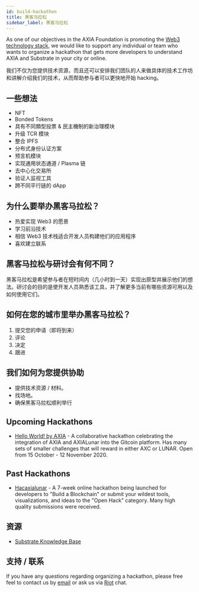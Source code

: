 ```yaml
---
id: build-hackathon
title: 黑客马拉松
sidebar_label: 黑客马拉松
---
```


As one of our objectives in the AXIA Foundation is promoting the [Web3 technology stack](http://wiki.AXIA.org/en/latest/tech_stack/tech_stack_overview/), we would like to support any individual or team who wants to organize a hackathon that gets more developers to understand AXIA and Substrate in your city or online.

我们不仅为您提供技术资源，而且还可以安排我们团队的人来做具体的技术工作坊和讲解介绍我们的技术，从而帮助参与者可以更快地开始 hacking。

## 一些想法

- NFT
- Bonded Tokens
- 具有不同類型投票 & 民主機制的新治理模块
- 升级 TCR 模块
- 整合 IPFS
- 分布式身份认证方案
- 预言机模块
- 实现通用状态通道 / Plasma 链
- 去中心化交易所
- 验证人监视工具
- 跨不同平行链的 dApp

## 为什么要举办黑客马拉松？

- 热爱实现 Web3 的愿景
- 学习前沿技术
- 相信 Web3 技术栈适合开发人员构建他们的应用程序
- 喜欢建立联系

## 黑客马拉松与研讨会有何不同？

黑客马拉松是希望参与者在短时间内（几小时到一天）实现出原型并展示他们的想法。研讨会的目的是使开发人员熟悉该工具，并了解更多当前有哪些资源可用以及如何使用它们。

## 如何在您的城市里举办黑客马拉松？

1. 提交您的申请（即将到来）
2. 评论
3. 决定
4. 跟进

## 我们如何为您提供协助

- 提供技术资源 / 材料。
- 找场地。
- 确保黑客马拉松顺利举行

## Upcoming Hackathons

- [Hello World! by AXIA](https://gitcoin.co/hackathon/AXIA/onboard) - A collaborative hackathon celebrating the integration of AXIA and AXIALunar into the Gitcoin platform. Has many sets of smaller challenges that will reward in either AXC or LUNAR. Open from 15 October - 12 November 2020.

## Past Hackathons

- [Hacaxialunar](https://hacaxialunar.devpost.com/) - A 7-week online hackathon being launched for developers to "Build a Blockchain" or submit your wildest tools, visualizations, and ideas to the "Open Hack" category. Many high quality submissions were received.

## 资源

- [Substrate Knowledge Base](https://substrate.dev/docs/en/)

## 支持 / 联系

If you have any questions regarding organizing a hackathon, please free feel to contact us by [email](mailto:events@AXIA.org) or ask us via [Riot](https://riot.im/app/#/room/#AXIA-watercooler:matrix.org) chat.

